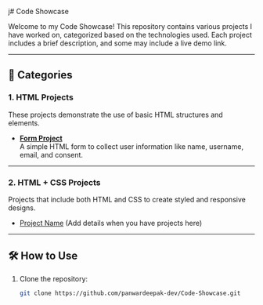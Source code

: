  j# Code Showcase

Welcome to my Code Showcase! This repository contains various projects I have worked on, categorized based on the technologies used. Each project includes a brief description, and some may include a live demo link.

---

## 📂 Categories

### 1. HTML Projects
These projects demonstrate the use of basic HTML structures and elements.

- **[Form Project](https://github.com/panwardeepak-dev/Code-Showcase/tree/main/HTML-Projects/Project1)**  
  A simple HTML form to collect user information like name, username, email, and consent.

---

### 2. HTML + CSS Projects
Projects that include both HTML and CSS to create styled and responsive designs.

- [Project Name](#) (Add details when you have projects here)


---

## 🛠️ How to Use
1. Clone the repository:  
   ```bash
   git clone https://github.com/panwardeepak-dev/Code-Showcase.git
